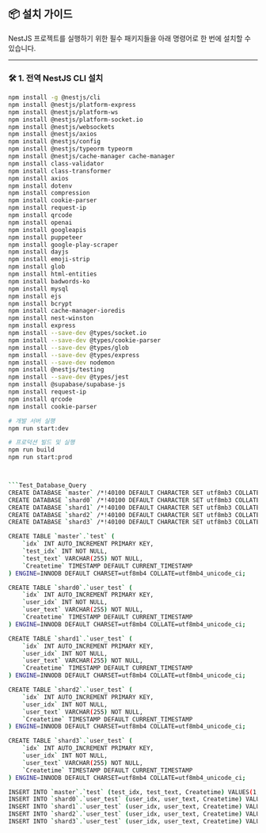 ## 📦 설치 가이드

NestJS 프로젝트를 실행하기 위한 필수 패키지들을 아래 명령어로 한 번에 설치할 수 있습니다.

---

### 🛠️ 1. 전역 NestJS CLI 설치

```bash
npm install -g @nestjs/cli
npm install @nestjs/platform-express
npm install @nestjs/platform-ws
npm install @nestjs/platform-socket.io
npm install @nestjs/websockets
npm install @nestjs/axios
npm install @nestjs/config
npm install @nestjs/typeorm typeorm
npm install @nestjs/cache-manager cache-manager
npm install class-validator
npm install class-transformer
npm install axios
npm install dotenv
npm install compression
npm install cookie-parser
npm install request-ip
npm install qrcode
npm install openai
npm install googleapis
npm install puppeteer
npm install google-play-scraper
npm install dayjs
npm install emoji-strip
npm install glob
npm install html-entities
npm install badwords-ko
npm install mysql
npm install ejs
npm install bcrypt
npm install cache-manager-ioredis
npm install nest-winston
npm install express
npm install --save-dev @types/socket.io
npm install --save-dev @types/cookie-parser
npm install --save-dev @types/glob
npm install --save-dev @types/express
npm install --save-dev nodemon
npm install @nestjs/testing
npm install --save-dev @types/jest
npm install @supabase/supabase-js
npm install request-ip
npm install qrcode
npm install cookie-parser

# 개발 서버 실행
npm run start:dev

# 프로덕션 빌드 및 실행
npm run build
npm run start:prod



```Test_Database_Query
CREATE DATABASE `master` /*!40100 DEFAULT CHARACTER SET utf8mb3 COLLATE utf8mb3_general_ci */;
CREATE DATABASE `shard0` /*!40100 DEFAULT CHARACTER SET utf8mb3 COLLATE utf8mb3_general_ci */;
CREATE DATABASE `shard1` /*!40100 DEFAULT CHARACTER SET utf8mb3 COLLATE utf8mb3_general_ci */;
CREATE DATABASE `shard2` /*!40100 DEFAULT CHARACTER SET utf8mb3 COLLATE utf8mb3_general_ci */;
CREATE DATABASE `shard3` /*!40100 DEFAULT CHARACTER SET utf8mb3 COLLATE utf8mb3_general_ci */;

CREATE TABLE `master`.`test` (
    `idx` INT AUTO_INCREMENT PRIMARY KEY,
    `test_idx` INT NOT NULL,
    `test_text` VARCHAR(255) NOT NULL,
    `Createtime` TIMESTAMP DEFAULT CURRENT_TIMESTAMP
) ENGINE=INNODB DEFAULT CHARSET=utf8mb4 COLLATE=utf8mb4_unicode_ci;

CREATE TABLE `shard0`.`user_test` (
    `idx` INT AUTO_INCREMENT PRIMARY KEY,
    `user_idx` INT NOT NULL,
    `user_text` VARCHAR(255) NOT NULL,
    `Createtime` TIMESTAMP DEFAULT CURRENT_TIMESTAMP
) ENGINE=INNODB DEFAULT CHARSET=utf8mb4 COLLATE=utf8mb4_unicode_ci;

CREATE TABLE `shard1`.`user_test` (
    `idx` INT AUTO_INCREMENT PRIMARY KEY,
    `user_idx` INT NOT NULL,
    `user_text` VARCHAR(255) NOT NULL,
    `Createtime` TIMESTAMP DEFAULT CURRENT_TIMESTAMP
) ENGINE=INNODB DEFAULT CHARSET=utf8mb4 COLLATE=utf8mb4_unicode_ci;

CREATE TABLE `shard2`.`user_test` (
    `idx` INT AUTO_INCREMENT PRIMARY KEY,
    `user_idx` INT NOT NULL,
    `user_text` VARCHAR(255) NOT NULL,
    `Createtime` TIMESTAMP DEFAULT CURRENT_TIMESTAMP
) ENGINE=INNODB DEFAULT CHARSET=utf8mb4 COLLATE=utf8mb4_unicode_ci;

CREATE TABLE `shard3`.`user_test` (
    `idx` INT AUTO_INCREMENT PRIMARY KEY,
    `user_idx` INT NOT NULL,
    `user_text` VARCHAR(255) NOT NULL,
    `Createtime` TIMESTAMP DEFAULT CURRENT_TIMESTAMP
) ENGINE=INNODB DEFAULT CHARSET=utf8mb4 COLLATE=utf8mb4_unicode_ci;

INSERT INTO `master`.`test` (test_idx, test_text, Createtime) VALUES(1, 'master_table connect!', NOW());
INSERT INTO `shard0`.`user_test` (user_idx, user_text, Createtime) VALUES(1, 'user 0 table connect!', NOW());
INSERT INTO `shard1`.`user_test` (user_idx, user_text, Createtime) VALUES(1, 'user 1 table connect!', NOW());
INSERT INTO `shard2`.`user_test` (user_idx, user_text, Createtime) VALUES(1, 'user 2 table connect!', NOW());
INSERT INTO `shard3`.`user_test` (user_idx, user_text, Createtime) VALUES(1, 'user 3 table connect!', NOW());